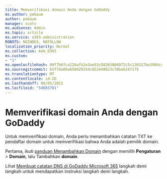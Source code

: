 ```yaml
---
title: Memverifikasi domain Anda dengan GoDaddy
ms.author: pebaum
author: pebaum
manager: scotv
ms.audience: Admin
ms.topic: article
ms.service: o365-administration
ROBOTS: NOINDEX, NOFOLLOW
localization_priority: Normal
ms.collection: Adm_O365
ms.custom:
- "1"
ms.openlocfilehash: 09f7b6fca226afb2e3ae53c58265886072c5c136317be390dccfc76f13efa94d
ms.sourcegitcommit: b5f7da89a650d2915dc652449623c78be6247175
ms.translationtype: MT
ms.contentlocale: id-ID
ms.lasthandoff: 08/05/2021
ms.locfileid: "54083701"
---
```

# <a name="verify-your-domain-with-godaddy"></a>Memverifikasi domain Anda dengan GoDaddy

Untuk memverifikasi domain, Anda perlu menambahkan catatan TXT ke pendaftar domain untuk memverifikasi bahwa Anda adalah pemilik domain. 

Pertama, ikuti [panduan Menambahkan Domain](https://admin.microsoft.com/Adminportal#/Domains) dengan memilih **Pengaturan** \> **Domain**, lalu Tambahkan **domain**.
  
Lihat [Membuat catatan DNS di GoDaddy Microsoft 365](https://docs.microsoft.com/microsoft-365/admin/dns/create-dns-records-at-godaddy) langkah demi langkah untuk mendapatkan instruksi langkah demi langkah.